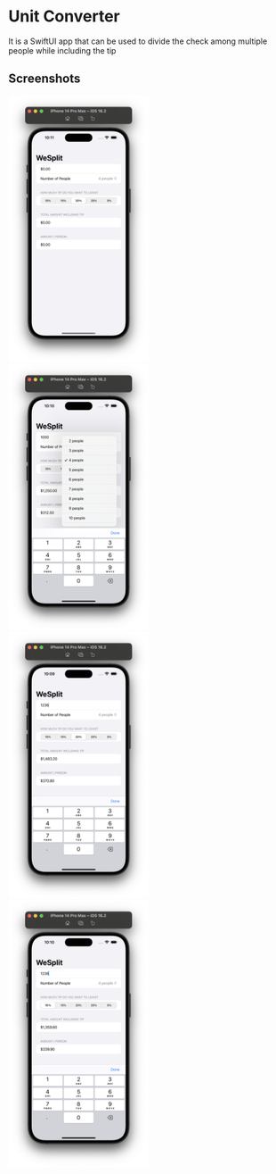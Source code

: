 
# Unit Converter 

It is a SwiftUI app that can be used to divide the check among multiple people while including the tip


## Screenshots

<img src="ScreenShots/ss1.png" width="50%" height="10%">
<img src="ScreenShots/ss2.png" width="50%" height="10%">
<img src="ScreenShots/ss3.png" width="50%" height="10%">
<img src="ScreenShots/ss4.png" width="50%" height="10%">